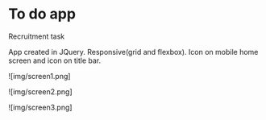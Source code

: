 # To do app

Recruitment task 

App created in JQuery. Responsive(grid and flexbox). Icon on mobile home screen and icon on title bar.

![img/screen1.png]

![img/screen2.png]

![img/screen3.png]



